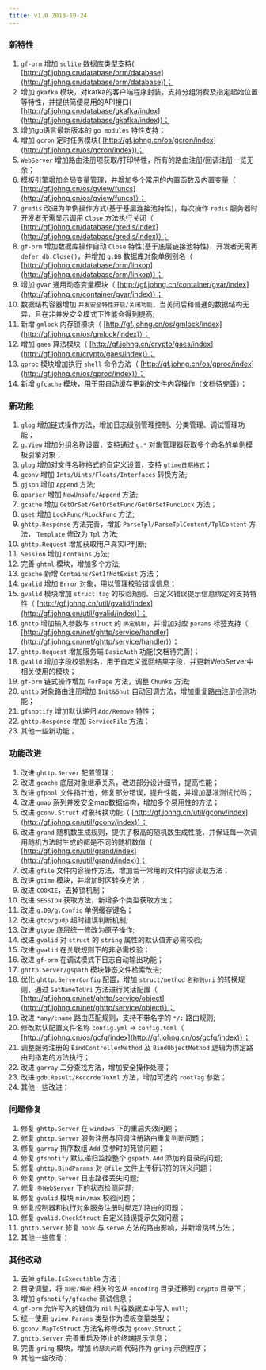 ```yaml
---
title: v1.0 2018-10-24
---
```


### 新特性

01. `gf-orm` 增加 `sqlite` 数据库类型支持( [http://gf.johng.cn/database/orm/database](http://gf.johng.cn/database/orm/database))；
02. 增加 `gkafka` 模块，对kafka的客户端程序封装，支持分组消费及指定起始位置等特性，并提供简便易用的API接口( [http://gf.johng.cn/database/gkafka/index](http://gf.johng.cn/database/gkafka/index))；
03. 增加go语言最新版本的 `go modules` 特性支持；
04. 增加 `gcron` 定时任务模块( [http://gf.johng.cn/os/gcron/index](http://gf.johng.cn/os/gcron/index))；
05. `WebServer` 增加路由注册项获取/打印特性，所有的路由注册/回调注册一览无余；
06. 模板引擎增加全局变量管理，并增加多个常用的内置函数及内置变量（ [http://gf.johng.cn/os/gview/funcs](http://gf.johng.cn/os/gview/funcs)）；
07. `gredis` 改进为单例操作方式(基于基层连接池特性)，每次操作 `redis` 服务器时开发者无需显示调用 `Close` 方法执行关闭（ [http://gf.johng.cn/database/gredis/index](http://gf.johng.cn/database/gredis/index)）；
08. `gf-orm` 增加数据库操作自动 `Close` 特性(基于底层链接池特性)，开发者无需再 `defer db.Close()`，并增加 `g.DB` 数据库对象单例别名（ [http://gf.johng.cn/database/orm/linkop](http://gf.johng.cn/database/orm/linkop)）；
09. 增加 `gvar` 通用动态变量模块（ [http://gf.johng.cn/container/gvar/index](http://gf.johng.cn/container/gvar/index)）；
10. 数据结构容器增加 `并发安全特性开启/关闭功能`，当关闭后和普通的数据结构无异，且在非并发安全模式下性能会得到提高;
11. 新增 `gmlock` 内存锁模块（ [http://gf.johng.cn/os/gmlock/index](http://gf.johng.cn/os/gmlock/index)）；
12. 增加 `gaes` 算法模块（ [http://gf.johng.cn/crypto/gaes/index](http://gf.johng.cn/crypto/gaes/index)）；
13. `gproc` 模块增加执行 `shell` 命令方法（ [http://gf.johng.cn/os/gproc/index](http://gf.johng.cn/os/gproc/index)）；
14. 新增 `gfcache` 模块，用于带自动缓存更新的文件内容操作（文档待完善）；

### 新功能

01. `glog` 增加链式操作方法，增加日志级别管理控制、分类管理、调试管理功能；
02. `g.View` 增加分组名称设置，支持通过 `g.*` 对象管理器获取多个命名的单例模板引擎对象；
03. `glog` 增加对文件名称格式的自定义设置，支持 `gtime日期格式`；
04. `gconv` 增加 `Ints/Uints/Floats/Interfaces` 转换方法;
05. `gjson` 增加 `Append` 方法;
06. `gparser` 增加 `NewUnsafe/Append` 方法;
07. `gcache` 增加 `GetOrSet/GetOrSetFunc/GetOrSetFuncLock` 方法；
08. `gset` 增加 `LockFunc/RLockFunc` 方法;
09. `ghttp.Response` 方法完善，增加 `ParseTpl/ParseTplContent/TplContent` 方法， `Template` 修改为 `Tpl` 方法;
10. `ghttp.Request` 增加获取用户真实IP判断;
11. `Session` 增加 `Contains` 方法;
12. 完善 `ghtml` 模块，增加多个方法;
13. `gcache` 新增 `Contains/SetIfNotExist` 方法；
14. `gvalid` 增加 `Error` 对象，用以管理校验错误信息；
15. `gvalid` 模块增加 `struct tag` 的校验规则、自定义错误提示信息绑定的支持特性（ [http://gf.johng.cn/util/gvalid/index](http://gf.johng.cn/util/gvalid/index)）；
16. `ghttp` 增加输入参数与 `struct` 的 `绑定机制`，并增加对应 `params` 标签支持（ [http://gf.johng.cn/net/ghttp/service/handler](http://gf.johng.cn/net/ghttp/service/handler)）；
17. `ghttp.Request` 增加服务端 `BasicAuth` 功能(文档待完善)；
18. `gvalid` 增加字段校验别名，用于自定义返回结果字段，并更新WebServer中相关使用的模块；
19. `gf-orm` 链式操作增加 `ForPage` 方法，调整 `Chunks` 方法;
20. `ghttp` 对象路由注册增加 `Init&Shut` 自动回调方法，增加重复路由注册检测功能；
21. `gfsnotify` 增加默认递归 `Add/Remove` 特性；
22. `ghttp.Response` 增加 `ServiceFile` 方法；
23. 其他一些新功能；

### 功能改进

01. 改进 `ghttp.Server` 配置管理；
02. 改进 `gcache` 底层对象继承关系，改进部分设计细节，提高性能；
03. 改进 `gfpool` 文件指针池，修复部分错误，提升性能，并增加基准测试代码；
04. 改进 `gmap` 系列并发安全map数据结构，增加多个易用性的方法；
05. 改进 `gconv.Struct` 对象转换功能（ [http://gf.johng.cn/util/gconv/index](http://gf.johng.cn/util/gconv/index)）；
06. 改进 `grand` 随机数生成规则，提供了极高的随机数生成性能，并保证每一次调用随机方法时生成的都是不同的随机数值（ [http://gf.johng.cn/util/grand/index](http://gf.johng.cn/util/grand/index)）；
07. 改进 `gfile` 文件内容操作方法，增加若干常用的文件内容读取方法；
08. 改进 `gtime` 模块，并增加时区转换方法；
09. 改进 `COOKIE`，去掉锁机制；
10. 改进 `SESSION` 获取方法，新增多个类型获取方法；
11. 改进 `g.DB/g.Config` 单例缓存键名；
12. 改进 `gtcp/gudp` 超时错误判断机制;
13. 改进 `gtype` 底层统一修改为原子操作;
14. 改进 `gvalid` 对 `struct` 的 `string` 属性的默认值非必需校验;
15. 改进 `gvalid` 在关联规则下的非必需校验；
16. 改进 `gf-orm` 在调试模式下日志自动输出功能；
17. `ghttp.Server/gspath` 模块静态文件检索改进;
18. 优化 `ghttp.ServerConfig` 配置，增加 `struct/method` `名称到uri` 的转换规则，通过 `SetNameToUri` 方法进行灵活配置（ [http://gf.johng.cn/net/ghttp/service/object](http://gf.johng.cn/net/ghttp/service/object)）；
19. 改进 `*any/:name` 路由匹配规则，支持不带名字的 `*/:` 路由规则;
20. 修改默认配置文件名称 `config.yml` -\> `config.toml`（ [http://gf.johng.cn/os/gcfg/index](http://gf.johng.cn/os/gcfg/index)）；
21. 调整服务注册的 `BindControllerMethod` 及 `BindObjectMethod` 逻辑为绑定路由到指定的方法执行；
22. 改进 `garray` 二分查找方法，增加安全操作处理；
23. 改进 `gdb.Result/Recorde` `ToXml` 方法，增加可选的 `rootTag` 参数；
24. 其他一些改进；

### 问题修复

01. 修复 `ghttp.Server` 在 `windows` 下的重启失效问题；
02. 修复 `ghttp.Server` 服务注册与回调注册路由重复判断问题；
03. 修复 `garray` 排序数组 `Add` 变参时的死锁问题；
04. 修复 `gfsnotify` 默认递归监控整个 `gspath.Add` 添加的目录的问题;
05. 修复 `ghttp.BindParams` 对 `@file` 文件上传标识符的转义问题；
06. 修复 `ghttp.Server` 日志路径丢失问题;
07. 修复 `多WebServer` 下的状态检测问题;
08. 修复 `gvalid` 模块 `min/max` 校验问题；
09. 修复控制器和执行对象服务注册时绑定’/‘路由的问题；
10. 修复 `gvalid.CheckStruct` 自定义错误提示失效问题；
11. `ghttp.Server` 修复 `hook` 与 `serve` 方法的路由影响，并新增跳转方法；
12. 其他一些修复；

### 其他改动

1. 去掉 `gfile.IsExecutable` 方法；
2. 目录调整，将 `加密/解密` 相关的包从 `encoding` 目录迁移到 `crypto` 目录下；
3. 增加 `gfsnotify/gfcache` 调试信息；
4. `gf-orm` 允许写入的键值为 `nil` 时往数据库中写入 `null`;
5. 统一使用 `gview.Params` 类型作为模板变量类型；
6. `gconv.MapToStruct` 方法名称修改为 `gconv.Struct`；
7. `ghttp.Server` 完善重启及停止的终端提示信息；
8. 完善 `gring` 模块，增加 `约瑟夫问题` 代码作为 `gring` 示例程序；
9. 其他一些改动；